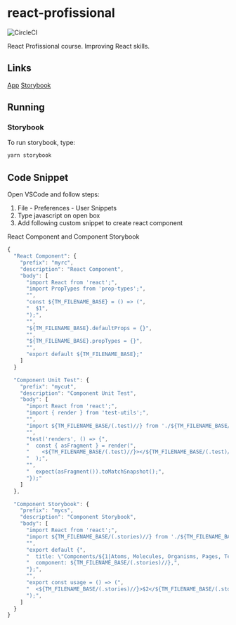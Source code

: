 # react-profissional

![CircleCI](https://img.shields.io/circleci/build/github/augustoscher/react-profissional)

React Profissional course. Improving React skills.

## Links

[App](https://react-profissional.vercel.app/)
[Storybook](https://www.chromatic.com/library?appId=5f601b7f82be0d00226cb172)

## Running

### Storybook

To run storybook, type:

```bash
yarn storybook
```

## Code Snippet

Open VSCode and follow steps:

1. File - Preferences - User Snippets
2. Type javascript on open box
3. Add following custom snippet to create react component

React Component and Component Storybook

```javascript
{
  "React Component": {
    "prefix": "myrc",
    "description": "React Component",
    "body": [
      "import React from 'react';",
      "import PropTypes from 'prop-types';",
      "",
      "const ${TM_FILENAME_BASE} = () => (",
      "  $1",
      ");",
      "",
      "${TM_FILENAME_BASE}.defaultProps = {}",
      "",
      "${TM_FILENAME_BASE}.propTypes = {}",
      "",
      "export default ${TM_FILENAME_BASE};"
    ]
  }

  "Component Unit Test": {
    "prefix": "mycut",
    "description": "Component Unit Test",
    "body": [
      "import React from 'react';",
      "import { render } from 'test-utils';",
      "",
      "import ${TM_FILENAME_BASE/(.test)//} from './${TM_FILENAME_BASE/(.test)//}';",
      "",
      "test('renders', () => {",
      "  const { asFragment } = render(",
      "    <${TM_FILENAME_BASE/(.test)//}></${TM_FILENAME_BASE/(.test)//}>",
      "  );",
      "",
      "  expect(asFragment()).toMatchSnapshot();",
      "});"
    ]
  },

  "Component Storybook": {
    "prefix": "mycs",
    "description": "Component Storybook",
    "body": [
      "import React from 'react';",
      "import ${TM_FILENAME_BASE/(.stories)//} from './${TM_FILENAME_BASE/(.stories)//}';",
      "",
      "export default {",
      "  title: \"Components/${1|Atoms, Molecules, Organisms, Pages, Templates|}/${TM_FILENAME_BASE/(.stories)//}\",",
      "  component: ${TM_FILENAME_BASE/(.stories)//},",
      "};",
      "",
      "export const usage = () => (",
      "  <${TM_FILENAME_BASE/(.stories)//}>$2</${TM_FILENAME_BASE/(.stories)//}>",
      ");",
    ]
  }
}
```
